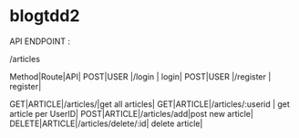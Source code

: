 # blogtdd2

API ENDPOINT :



/articles

Method|Route|API|
POST|USER |/login | login|
POST|USER |/register | register|

GET|ARTICLE|/articles/|get all articles|
GET|ARTICLE|/articles/:userid | get article per UserID|
POST|ARTICLE|/articles/add|post new article|
DELETE|ARTICLE|/articles/delete/:id| delete article|